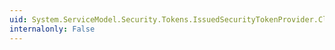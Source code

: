 ```yaml
---
uid: System.ServiceModel.Security.Tokens.IssuedSecurityTokenProvider.Closing
internalonly: False
---
```

